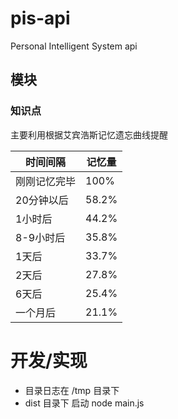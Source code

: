 # pis-api

Personal Intelligent System api

## 模块

### 知识点
 
 主要利用根据艾宾浩斯记忆遗忘曲线提醒

时间间隔	| 记忆量
------------ | --------
刚刚记忆完毕	| 100%
20分钟以后	| 58.2%
1小时后	| 44.2%
8-9小时后	| 35.8%
1天后	| 33.7%
2天后	| 27.8%
6天后	| 25.4%
一个月后	| 21.1% 



# 开发/实现

- 目录日志在 /tmp 目录下
- dist 目录下 启动 node main.js
